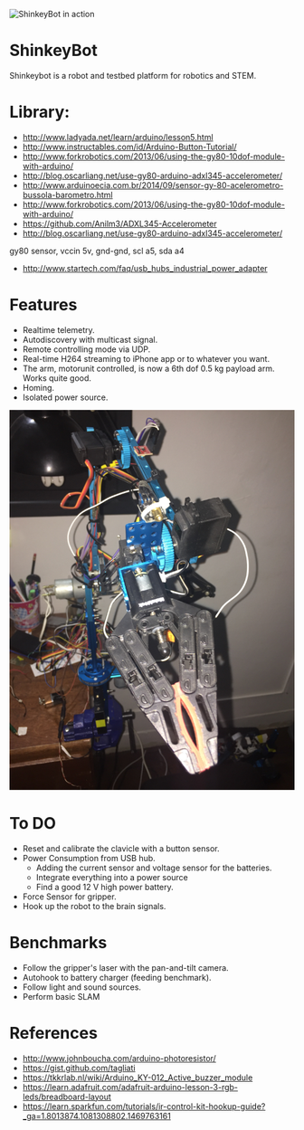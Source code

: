 
![ShinkeyBot in action](shinkeybotselfie.jpg)

# ShinkeyBot

Shinkeybot is a robot and testbed platform for robotics and STEM.

# Library:
* http://www.ladyada.net/learn/arduino/lesson5.html
* http://www.instructables.com/id/Arduino-Button-Tutorial/
* http://www.forkrobotics.com/2013/06/using-the-gy80-10dof-module-with-arduino/
* http://blog.oscarliang.net/use-gy80-arduino-adxl345-accelerometer/
* http://www.arduinoecia.com.br/2014/09/sensor-gy-80-acelerometro-bussola-barometro.html
* http://www.forkrobotics.com/2013/06/using-the-gy80-10dof-module-with-arduino/
* https://github.com/Anilm3/ADXL345-Accelerometer
* http://blog.oscarliang.net/use-gy80-arduino-adxl345-accelerometer/

gy80 sensor, vccin 5v, gnd-gnd, scl a5, sda a4  

* http://www.startech.com/faq/usb_hubs_industrial_power_adapter

# Features

* Realtime telemetry.
* Autodiscovery with multicast signal.
* Remote controlling mode via UDP.
* Real-time H264 streaming to iPhone app or to whatever you want.
* The arm, motorunit controlled, is now a 6th dof 0.5 kg payload arm.  Works quite good.
* Homing.
* Isolated power source.

![ShinkeyBot motorunit control](motorunitarm.jpg)

# To DO
* Reset and calibrate the clavicle with a button sensor.
* Power Consumption from USB hub.
  * Adding the current sensor and voltage sensor for the batteries.
  * Integrate everything into a power source
  * Find a good 12 V high power battery.
* Force Sensor for gripper.
* Hook up the robot to the brain signals.

# Benchmarks
* Follow the gripper's laser with the pan-and-tilt camera.
* Autohook to battery charger (feeding benchmark).
* Follow light and sound sources.
* Perform basic SLAM

# References
* http://www.johnboucha.com/arduino-photoresistor/
* https://gist.github.com/tagliati
* https://tkkrlab.nl/wiki/Arduino_KY-012_Active_buzzer_module
* https://learn.adafruit.com/adafruit-arduino-lesson-3-rgb-leds/breadboard-layout
* https://learn.sparkfun.com/tutorials/ir-control-kit-hookup-guide?_ga=1.8013874.1081308802.1469763161
